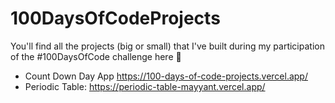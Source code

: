 # 100DaysOfCodeProjects

You'll find all the projects (big or small) that I've built during my participation of the #100DaysOfCode challenge here 🌻

- Count Down Day App https://100-days-of-code-projects.vercel.app/
- Periodic Table: https://periodic-table-mayyant.vercel.app/
